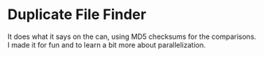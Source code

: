 # Duplicate File Finder
It does what it says on the can, using MD5 checksums for the comparisons.
I made it for fun and to learn a bit more about parallelization.
